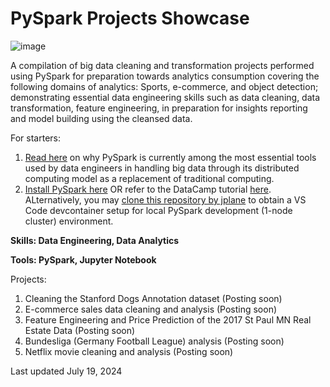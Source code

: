 # PySpark Projects Showcase

![image](https://github.com/user-attachments/assets/fa337c03-9cac-4f73-b19b-b6b65e53a81d)

 A compilation of big data cleaning and transformation projects performed using PySpark for preparation towards analytics consumption covering the following domains of analytics: Sports, e-commerce, and object detection; demonstrating essential data engineering skills such as data cleaning, data transformation, feature engineering, in preparation for insights reporting and model building using the cleansed data.

For starters:

 1. [Read here](https://sparkbyexamples.com/pyspark-tutorial/) on why PySpark is currently among the most essential tools used by data engineers in handling big data through its distributed computing model as a replacement of traditional computing.
 2. [Install PySpark here](https://spark.apache.org/docs/latest/api/python/getting_started/install.html) OR refer to the DataCamp tutorial [here](https://www.datacamp.com/tutorial/installation-of-pyspark). ALternatively, you may [clone this repository by jplane](https://github.com/jplane/pyspark-devcontainer?tab=readme-ov-file) to obtain a VS Code devcontainer setup for local PySpark development (1-node cluster) environment.

**Skills: Data Engineering, Data Analytics**

**Tools: PySpark, Jupyter Notebook**

Projects:

 1. Cleaning the Stanford Dogs Annotation dataset (Posting soon)
 2. E-commerce sales data cleaning and analysis (Posting soon)
 3. Feature Engineering and Price Prediction of the 2017 St Paul MN Real Estate Data (Posting soon)
 4. Bundesliga (Germany Football League) analysis (Posting soon)
 5. Netflix movie cleaning and analysis (Posting soon)

Last updated July 19, 2024
